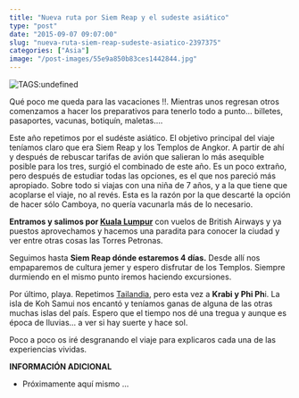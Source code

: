 ```yaml
---
title: "Nueva ruta por Siem Reap y el sudeste asiático"
type: "post"
date: "2015-09-07 09:07:00"
slug: "nueva-ruta-siem-reap-sudeste-asiatico-2397375"
categories: ["Asia"]
image: "/post-images/55e9a850b83ces1442844.jpg"
---
```


 ![ TAGS:undefined](/post-images/55e9a850b83ces1442844.jpg "Templos de Angkor ")

 Qué poco me queda para las vacaciones !!. Mientras unos regresan otros comenzamos a hacer los preparativos para tenerlo todo a punto... billetes, pasaportes, vacunas, botiquín, maletas....

 Este año repetimos por el sudéste asiático. El objetivo principal del viaje teníamos claro que era Siem Reap y los Templos de Angkor. A partir de ahí y después de rebuscar tarifas de avión que salieran lo más asequible posible para los tres, surgió el combinado de este año. Es un poco extraño, pero después de estudiar todas las opciones, es el que nos pareció más apropiado. Sobre todo si viajas con una niña de 7 años, y a la que tiene que acoplarse el viaje, no al revés. Esta es la razón por la que descarté la opción de hacer sólo Camboya, no quería vacunarla más de lo necesario.

 **Entramos y salimos por [Kuala Lumpur](http://www.missviajes.com/kuala-lumpur-vamos-comprasr-2401102)** con vuelos de British Airways y ya puestos aprovechamos y hacemos una paradita para conocer la ciudad y ver entre otras cosas las Torres Petronas.

 Seguimos hasta **Siem Reap dónde estaremos 4 días.** Desde allí nos empaparemos de cultura jemer y espero disfrutar de los Templos. Siempre durmiendo en el mismo punto iremos haciendo excursiones.

 Por último, playa. Repetimos [Tailandia](http://www.missviajes.com/ruta-ninos-tailandia-2169488), pero esta vez a **Krabi y Phi Ph**i. La isla de Koh Samui nos encantó y teníamos ganas de alguna de las otras muchas islas del país. Espero que el tiempo nos dé una tregua y aunque es época de lluvias... a ver si hay suerte y hace sol.

 Poco a poco os iré desgranando el viaje para explicaros cada una de las experiencias vividas.

  **INFORMACIÓN ADICIONAL**

- Próximamente aquí mismo ...